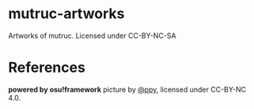 # mutruc-artworks
Artworks of mutruc. Licensed under CC-BY-NC-SA
# References
**powered by osu!framework** picture by [@ppy](https://github.com/ppy), licensed under CC-BY-NC 4.0.  
